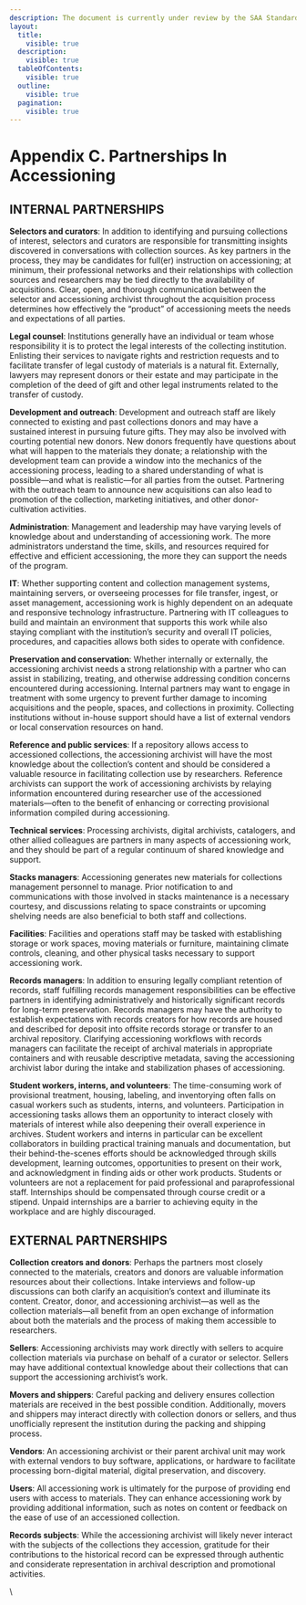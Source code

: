 ```yaml
---
description: The document is currently under review by the SAA Standards Committee.
layout:
  title:
    visible: true
  description:
    visible: true
  tableOfContents:
    visible: true
  outline:
    visible: true
  pagination:
    visible: true
---
```


# Appendix C. Partnerships In Accessioning

## INTERNAL PARTNERSHIPS

**Selectors and curators**: In addition to identifying and pursuing collections of interest, selectors and curators are responsible for transmitting insights discovered in conversations with collection sources. As key partners in the process, they may be candidates for full(er) instruction on accessioning; at minimum, their professional networks and their relationships with collection sources and researchers may be tied directly to the availability of acquisitions. Clear, open, and thorough communication between the selector and accessioning archivist throughout the acquisition process determines how effectively the “product” of accessioning meets the needs and expectations of all parties.

**Legal counsel**: Institutions generally have an individual or team whose responsibility it is to protect the legal interests of the collecting institution. Enlisting their services to navigate rights and restriction requests and to facilitate transfer of legal custody of materials is a natural fit. Externally, lawyers may represent donors or their estate and may participate in the completion of the deed of gift and other legal instruments related to the transfer of custody.

**Development and outreach**: Development and outreach staff are likely connected to existing and past collections donors and may have a sustained interest in pursuing future gifts. They may also be involved with courting potential new donors. New donors frequently have questions about what will happen to the materials they donate; a relationship with the development team can provide a window into the mechanics of the accessioning process, leading to a shared understanding of what is possible—and what is realistic—for all parties from the outset. Partnering with the outreach team to announce new acquisitions can also lead to promotion of the collection, marketing initiatives, and other donor-cultivation activities.

**Administration**: Management and leadership may have varying levels of knowledge about and understanding of accessioning work. The more administrators understand the time, skills, and resources required for effective and efficient accessioning, the more they can support the needs of the program.

**IT**: Whether supporting content and collection management systems, maintaining servers, or overseeing processes for file transfer, ingest, or asset management, accessioning work is highly dependent on an adequate and responsive technology infrastructure. Partnering with IT colleagues to build and maintain an environment that supports this work while also staying compliant with the institution’s security and overall IT policies, procedures, and capacities allows both sides to operate with confidence.

**Preservation and conservation**: Whether internally or externally, the accessioning archivist needs a strong relationship with a partner who can assist in stabilizing, treating, and otherwise addressing condition concerns encountered during accessioning. Internal partners may want to engage in treatment with some urgency to prevent further damage to incoming acquisitions and the people, spaces, and collections in proximity. Collecting institutions without in-house support should have a list of external vendors or local conservation resources on hand.

**Reference and public services**: If a repository allows access to accessioned collections, the accessioning archivist will have the most knowledge about the collection’s content and should be considered a valuable resource in facilitating collection use by researchers. Reference archivists can support the work of accessioning archivists by relaying information encountered during researcher use of the accessioned materials—often to the benefit of enhancing or correcting provisional information compiled during accessioning.

**Technical services**: Processing archivists, digital archivists, catalogers, and other allied colleagues are partners in many aspects of accessioning work, and they should be part of a regular continuum of shared knowledge and support.

**Stacks managers**: Accessioning generates new materials for collections management personnel to manage. Prior notification to and communications with those involved in stacks maintenance is a necessary courtesy, and discussions relating to space constraints or upcoming shelving needs are also beneficial to both staff and collections.

**Facilities**: Facilities and operations staff may be tasked with establishing storage or work spaces, moving materials or furniture, maintaining climate controls, cleaning, and other physical tasks necessary to support accessioning work.

**Records managers**: In addition to ensuring legally compliant retention of records, staff fulfilling records management responsibilities can be effective partners in identifying administratively and historically significant records for long-term preservation. Records managers may have the authority to establish expectations with records creators for how records are housed and described for deposit into offsite records storage or transfer to an archival repository. Clarifying accessioning workflows with records managers can facilitate the receipt of archival materials in appropriate containers and with reusable descriptive metadata, saving the accessioning archivist labor during the intake and stabilization phases of accessioning.

**Student workers, interns, and volunteers**: The time-consuming work of provisional treatment, housing, labeling, and inventorying often falls on casual workers such as students, interns, and volunteers. Participation in accessioning tasks allows them an opportunity to interact closely with materials of interest while also deepening their overall experience in archives. Student workers and interns in particular can be excellent collaborators in building practical training manuals and documentation, but their behind-the-scenes efforts should be acknowledged through skills development, learning outcomes, opportunities to present on their work, and acknowledgment in finding aids or other work products. Students or volunteers are not a replacement for paid professional and paraprofessional staff. Internships should be compensated through course credit or a stipend. Unpaid internships are a barrier to achieving equity in the workplace and are highly discouraged.

## EXTERNAL PARTNERSHIPS <a href="#id-7d0s9g5yfsi" id="id-7d0s9g5yfsi"></a>

**Collection creators and donors**: Perhaps the partners most closely connected to the materials, creators and donors are valuable information resources about their collections. Intake interviews and follow-up discussions can both clarify an acquisition’s context and illuminate its content. Creator, donor, and accessioning archivist—as well as the collection materials—all benefit from an open exchange of information about both the materials and the process of making them accessible to researchers.

**Sellers**: Accessioning archivists may work directly with sellers to acquire collection materials via purchase on behalf of a curator or selector. Sellers may have additional contextual knowledge about their collections that can support the accessioning archivist’s work.

**Movers and shippers**: Careful packing and delivery ensures collection materials are received in the best possible condition. Additionally, movers and shippers may interact directly with collection donors or sellers, and thus unofficially represent the institution during the packing and shipping process.

**Vendors**: An accessioning archivist or their parent archival unit may work with external vendors to buy software, applications, or hardware to facilitate processing born-digital material, digital preservation, and discovery.

**Users**: All accessioning work is ultimately for the purpose of providing end users with access to materials. They can enhance accessioning work by providing additional information, such as notes on content or feedback on the ease of use of an accessioned collection.

**Records subjects**: While the accessioning archivist will likely never interact with the subjects of the collections they accession, gratitude for their contributions to the historical record can be expressed through authentic and considerate representation in archival description and promotional activities.

\
